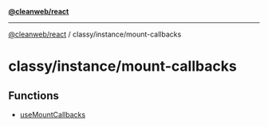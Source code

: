 [**@cleanweb/react**](../../../README.md)

***

[@cleanweb/react](../../../modules.md) / classy/instance/mount-callbacks

# classy/instance/mount-callbacks

## Functions

- [useMountCallbacks](functions/useMountCallbacks.md)
